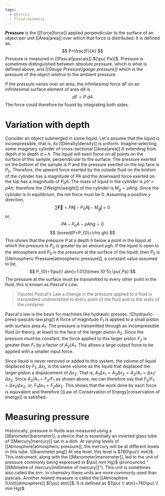 ```yaml
---
tags:
  - physics
  - fluid-dynamics
---
```

**Pressure** is the [[Force|force]] applied perpendicular to the surface of an object per unit [[Area|area]] over which that force is distributed. It is defined as,
$$
P=\frac{F}{A}
$$
Pressure is measured in [[Pascal|pascals]] $[\pu{ Pa}]$. Pressure is sometimes distinguished between *absolute pressure*, which is what is defined above, and *[[Gauge Pressure|gauge pressure]]* which is the pressure of the object *relative to* the ambient pressure.

If the pressure varies over an area, the infinitesimal force $dF$ on an infinitesimal surface element of area $dA$ is
$$
dF=P\ dA
$$
The force could therefore be found by integrating both sides.
# Variation with depth
Consider an object submerged in some liquid. Let's assume that the liquid is incompressible, that is, its [[Density|density]] is uniform. Imagine selecting some imaginary cylinder of cross-sectional [[Area|area]] $A$ extending from depth $d$ to depth $d+h$. The liquid will exert force on all points on the surface of this sample, perpendicular to the surface. The pressure exerted on the bottom of the sample is $P$ and the pressure exerted on the top face is $P_{0}$. Therefore, the upward force exerted by the outside fluid on the bottom of the cylinder has a magnitude of $PA$ and the downward force exerted on the top has a magnitude of $P_{0}A$. The mass of liquid in the cylinder is $\rho V=\rho Ah$; therefore the [[Weight|weight]] of the cylinder is $M_{g}=\rho Ahg$. Since the cylinder is in equilibrium, the net force must be $0$. Assuming a positive $y$ direction,
$$
\sum \mathbf{\vec{F}}=PA\mathbf{\hat{j}}-P_{0}A\mathbf{\hat{j}}-M_{g}\mathbf{\hat{j}}=0
$$
or,
$$
PA-P_{0}A-\rho Ahg=0
$$
$$
\boxed{P=P_{0}+\rho gh}
$$
This shows that the pressure $P$ at a depth $h$ below a point in the liquid at which the pressure is $P_{0}$ is greater by an amount $\rho gh$. If the liquid is open to the atmosphere and $P_{0}$ is the pressure at the surface of the liquid, then $P_{0}$ is [[Atmospheric Pressure|atmospheric pressure]], a constant value assumed to be,
$$
P_{0}=1\pu{\! atm}=1.013\times 10^5\ \pu{ Pa}
$$
The pressure at the surface must be transmitted to every other point in the fluid, this is known as *Pascal's Law*.

>[!quote] Pascal's Law
>a change in the pressure applied to a fluid is transmitted undiminished to every point of the fluid and to the walls of the container
>

Pascal's law is the basis for machines like hydraulic presses. 
![[hydraulic-press-pascals-law.png]]
A force of magnitude $F_{1}$ is applied to a small piston with surface area $A_{1}$. The pressure is transmitted through an incompressible fluid (in theory, at least) to the face of the larger piston $A_{2}$. Since the pressure must be constant, the force applied to this larger piston $F_{2}$ is greater than $F_{1}$ by a factor of ${A_{2}}/{A_{1}}$. This allows a large output force to be applied with a smaller input force.

Since liquid is never removed or added to this system, the volume of liquid displaced by $F_{1}$, $\Delta x_{1}$, is the same volume as the liquid that displaced the larger piston a displacement of $\Delta x_{2}$. That is, $A_{1}\Delta x_{1}=A_{2}\Delta x_{2}=A_{2}/A_{1}=\Delta x_1/\Delta x_{2}$. Since $A_{2}/A_{1}=F_{2}/F_{1}$ as shown above, we can therefore say that $F_{2}/F_{1}=\Delta x_{1}/\Delta x_{2}$, or, $F_{1}\Delta x_{1}=F_{2}\Delta x_{2}$. This shows that the work done by each force is equivalent and therefore [[Law of Conservation of Energy|conservation of energy]] is satisfied.
# Measuring pressure
Historically, pressure in fluids was measured using a [[Barometer|barometer]], a device that is essentially an inverted glass tube of [[Mercury|mercury]] sat in a dish. At varying levels of [[Atmosphere|atmospheric pressure]], the mercury will be at different levels in this tube.
![[barometer.png]]
At sea level, this level is $760\pu{\! mm}$. This instrument, along with the [[Manometer|manometer]], led to the unit of pressure commonly being expressed in $\pu{ mm Hg}$ (pronounced "[[Millimetre of mercury|millimetre of mercury]]"). This unit is sometimes also called the *torr*. In chemistry these units are more commonly used than pascals. Another related measure is called the [[Atmosphere (Unit)|atmosphere]] $[\pu{ atm}]$. It is defined as $1\pu{ \! atm}=760\pu{ \! mm Hg}$. 